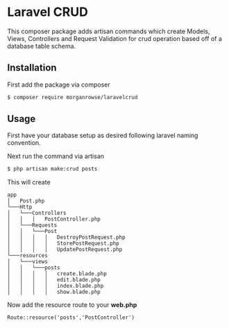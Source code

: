 # Laravel CRUD

This composer package adds artisan commands which create Models, Views, Controllers and Request Validation for crud operation based off of a database table schema.

## Installation

First add the package via composer

```bash
$ composer require morganrowse/laravelcrud
```

## Usage

First have your database setup as desired following laravel naming convention.

Next run the command via artisan

```bash
$ php artisan make:crud posts
```

This will create 

```
app
│   Post.php
└───Http
│   └───Controllers
│   │   │   PostController.php
│   └───Requests
│   │   └───Post
│   │   │   │   DestroyPostRequest.php
│   │   │   │   StorePostRequest.php
│   │   │   │   UpdatePostRequest.php
└───resources
│   └───views
│   │   └───posts
│   │   │   │   create.blade.php
│   │   │   │   edit.blade.php
│   │   │   │   index.blade.php
│   │   │   │   show.blade.php
```

Now add the resource route to your **web.php**

```
Route::resource('posts','PostController')
```
